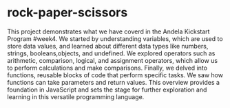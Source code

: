 # rock-paper-scissors

This project demonstrates what we have coverd in the Andela Kickstart Program #week4. We started by understanding variables, which are used to store data values, and learned about different data types like numbers, strings, booleans,objects, and undefined. We explored operators such as arithmetic, comparison, logical, and assignment operators, which allow us to perform calculations and make comparisons. Finally, we delved into functions, reusable blocks of code that perform specific tasks. We saw how functions can take parameters and return values. This overview provides a foundation in JavaScript and sets the stage for further exploration and learning in this versatile programming language.